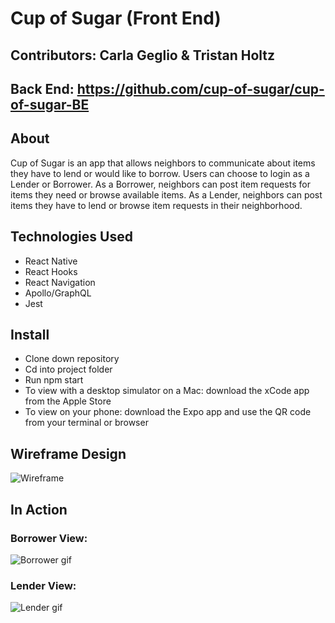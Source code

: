 # Cup of Sugar (Front End)
## Contributors: Carla Geglio & Tristan Holtz

## Back End: https://github.com/cup-of-sugar/cup-of-sugar-BE

## About
Cup of Sugar is an app that allows neighbors to communicate about items they have to lend or would like to borrow. Users can choose to login as a Lender or Borrower. As a Borrower, neighbors can post item requests for items they need or browse available items. As a Lender, neighbors can post items they have to lend or browse item requests in their neighborhood.

## Technologies Used
- React Native
- React Hooks
- React Navigation
- Apollo/GraphQL
- Jest

## Install
- Clone down repository
- Cd into project folder
- Run npm start
- To view with a desktop simulator on a Mac: download the xCode app from the Apple Store
- To view on your phone: download the Expo app and use the QR code from your terminal or browser

## Wireframe Design
![Wireframe](assests/images/wireframes.png)

## In Action

### Borrower View:

![Borrower gif](https://media.giphy.com/media/KxhL7WHrb6L59h50cr/giphy.gif)

### Lender View:

![Lender gif](https://media.giphy.com/media/MaCSULpMVLIbJ4MKBg/giphy.gif)
